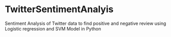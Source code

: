# TwitterSentimentAnalyis
Sentiment Analysis of Twitter data to find positive and negative review using Logistic regression and SVM Model in Python
